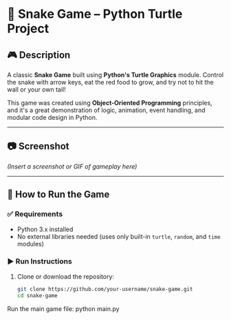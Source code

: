 # 🐍 Snake Game – Python Turtle Project

## 🎮 Description

A classic **Snake Game** built using **Python's Turtle Graphics** module. Control the snake with arrow keys, eat the red food to grow, and try not to hit the wall or your own tail!

This game was created using **Object-Oriented Programming** principles, and it's a great demonstration of logic, animation, event handling, and modular code design in Python.

---

## 📷 Screenshot

*(Insert a screenshot or GIF of gameplay here)*

---

## 🚀 How to Run the Game

### ✅ Requirements
- Python 3.x installed
- No external libraries needed (uses only built-in `turtle`, `random`, and `time` modules)

### ▶️ Run Instructions
1. Clone or download the repository:
   ```bash
   git clone https://github.com/your-username/snake-game.git
   cd snake-game
Run the main game file:
     python main.py
